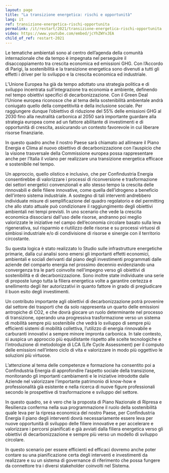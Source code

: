```yaml
---
layout: page
title: "La transizione energetica: rischi e opportunità"
lang: it
ref: transizione-energetica-rischi-opportunita
permalink: /it/restart/2021/transizione-energetica-rischi-opportunita
video: https://www.youtube.com/embed/jcYhZWYvJEA
child_of_ref: restart-2021
---
```


Le tematiche ambientali sono al centro dell’agenda della comunità internazionale che da tempo è impegnata nel
perseguire il disaccoppiamento tra crescita economica ed emissioni GHG. Con l’Accordo di Parigi, la sostenibilità
e la transizione energetica sono divenuti a tutti gli effetti i driver per lo sviluppo e la crescita economica ed
industriale.

L’Unione Europea ha già da tempo adottato una strategia politica e di sviluppo incentrata sull’integrazione tra
economia e ambiente, definendo nel tempo obiettivi specifici di decarbonizzazione. Con il Green Deal l’Unione
europea riconosce che al tema della sostenibilità ambientale andrà coniugato quello della competitività e della
inclusione sociale. Per raggiungere dunque l’obiettivo di riduzione del 55% delle emissioni GHG al 2030 fino alla
neutralità carbonica al 2050 sarà importante guardare alla strategia europea come ad un fattore abilitante di
investimenti e di opportunità di crescita, assicurando un contesto favorevole in cui liberare risorse finanziarie.

In questo quadro anche il nostro Paese sarà chiamato ad allineare il Piano Energia e Clima al nuovo obiettivo di
decarbonizzazione con l’auspicio che la visione trasversale della Commissione europea possa rappresentare
anche per l’Italia il volano per realizzare una transizione energetica efficace e sostenibile nel tempo.

Un approccio, quello olistico e inclusivo, che per Confindustria Energia consentirebbe di valorizzare i processi di
riconversione e trasformazione dei settori energetici convenzionali e allo stesso tempo la crescita delle rinnovabili
e delle filiere innovative, come quella dell’idrogeno a beneficio dell’intero sistema industriale. A sostegno di tali
interventi andrebbero individuate misure di semplificazione del quadro regolatorio e del permitting che allo stato
attuale può condizionare il raggiungimento degli obiettivi ambientali nei tempi previsti. In uno scenario che vede la
crescita economica dissociarsi dall'uso delle risorse, andranno poi meglio valorizzate le iniziative nel campo
dell’economia circolare basato sulla leva rigenerativa, sul risparmio e riutilizzo delle risorse e su processi virtuosi di
simbiosi industriale e/o di condivisione di risorse e sinergie con il territorio circostante.

Su questa logica è stato realizzato lo Studio sulle infrastrutture energetiche primarie, dalla cui analisi sono emersi
gli importanti effetti economici, ambientali e sociali derivanti dal piano degli investimenti programmati dalle aziende
del comparto energia nel prossimo decennio evidenziando una convergenza tra le parti coinvolte nell’impegno
verso gli obiettivi di sostenibilità e di decarbonizzazione. Sono inoltre state individuate una serie di proposte lungo
tutta la filiera energetica volte a garantire certezza e snellimento degli iter autorizzativi in quanto fattore in grado di
pregiudicare il buon esito degli investimenti.

Un contributo importante agli obiettivi di decarbonizzazione potrà provenire dal settore dei trasporti che da solo
rappresenta un quarto delle emissioni antropiche di CO2, e che dovrà giocare un ruolo determinante nel processo
di transizione, operando una progressiva trasformazione verso un sistema di mobilità sempre più sostenibile che
vedrà lo sviluppo di sempre più efficienti sistemi di mobilità collettiva, l’utilizzo di energia rinnovabile e carburanti
innovativi a sempre minore impronta carbonica. In tale contesto, si auspica un approccio più equidistante rispetto
alle scelte tecnologiche e l’introduzione di metodologie di LCA (Life Cycle Assessment) per il computo delle
emissioni nell’intero ciclo di vita e valorizzare in modo più oggettivo le soluzioni più virtuose.

L’attenzione al tema delle competenze e formazione ha consentito poi a Confindustria Energia di approfondire
l’aspetto sociale della transizione, monitorando gli importanti cambiamenti e le iniziative introdotte dalle Aziende
nel valorizzare l’importante patrimonio di know-how e professionalità già esistente e nella ricerca di nuove figure
professionali secondo le prospettive di trasformazione e sviluppo del settore.

In questo quadro, se è vero che la proposta di Piano Nazionale di Ripresa e Resilienza conferma nella sua
programmazione il ruolo della sostenibilità quale leva per la ripresa economica del nostro Paese, per Confindustria
Energia il piano degli interventi dovrà necessariamente essere leva per nuove opportunità di sviluppo delle filiere
innovative e per accelerare e valorizzare i percorsi pianificati e già avviati dalla filiera energetica verso gli obiettivi
di decarbonizzazione e sempre più verso un modello di sviluppo circolare.

In questo scenario per essere efficienti ed efficaci dovremo anche poter contare su una pianificazione certa degli
interventi e investimenti da realizzare e su un sistema di governance di riferimento che possa fungere da
connettore tra i diversi stakeholder coinvolti nel Sistema.

